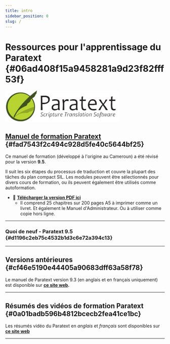 ```yaml
---
title: intro
sidebar_position: 0
slug: /
---
```




# Ressources pour l'apprentissage du Paratext {#06ad408f15a9458281a9d23f82fff53f}


![](./415098770.png)


## [Manuel de formation Paratext](/Overview) {#fad7543f2c494c928d5fe40c5644bf25}


Ce manuel de formation (développé à l'origine au Cameroun) a été révisé pour la version **9.5**.


Il suit les six étapes du processus de traduction et couvre la plupart des tâches du plan compact SIL. Les modules peuvent être sélectionnés pour divers cours de formation, ou ils peuvent également être utilisés comme autoformation.

- 📖 [**Télécharger la version PDF ici**](https://manual.paratext.org/fr/downloads/Ptx-man-a5-fr-9.5.pdf)
    - Il comprend 25 chapitres sur 200 pages A5 à imprimer comme un livret. Et également le Manuel d'Administrateur. Ou à utiliser comme copie hors ligne.

---


### Quoi de neuf - Paratext 9.5 {#d1196c2eb75c4532b1d3c6e72a394c13}


---


## Versions antérieures {#cf46e5190e44405a90683dff63a58f78}


Le manuel de Paratext version 9.3 (en anglais et en français uniquement) est disponible sur [**ce site web**](https://jennibeadle.github.io/paratextmanversions/)**.**


---


## Résumés des vidéos de formation Paratext {#0a01badb596b4812bcecb2fea41ce1bc}


Les résumés vidéo du Paratext en _anglais_ et _français_ sont disponibles sur [**ce site web**](https://jennibeadle.github.io/paratext-vidsum/)


---

